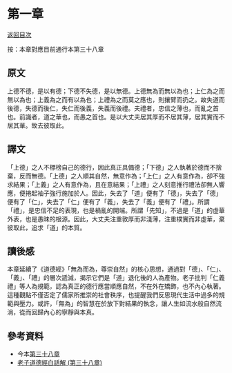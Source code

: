 # 第一章

[返回目次](index.md)

按：本章對應目前通行本第三十八章

## 原文

上德不德，是以有德；下德不失德，是以無德。上德無為而無以為也；上仁為之而無以為也；上義為之而有以為也；上禮為之而莫之應也，則攘臂而扔之。故失道而後德，失德而後仁，失仁而後義，失義而後禮。夫禮者，忠信之薄也，而亂之首也。前識者，道之華也，而愚之首也。是以大丈夫居其厚而不居其薄，居其實而不居其華。故去彼取此。

## 譯文

「上德」之人不標榜自己的德行，因此真正具備德；「下德」之人執著於德而不捨棄，反而無德。「上德」之人順其自然，無意作為；「上仁」之人有意作為，卻不強求結果；「上義」之人有意作為，且在意結果；「上禮」之人刻意推行禮法卻無人響應，便捲起袖子強行施加於人。因此，失去了「道」便有了「德」，失去了「德」便有了「仁」，失去了「仁」便有了「義」，失去了「義」便有了「禮」。所謂「禮」，是忠信不足的表現，也是禍亂的開端。所謂「先知」，不過是「道」的虛華外表，也是愚昧的根源。因此，大丈夫注重敦厚而非淺薄，注重樸實而非虛華，棄彼取此，追求「道」的本質。

## 讀後感

本章延續了《道德經》「無為而為，尊崇自然」的核心思想，通過對「德」、「仁」、「義」、「禮」的層次遞減，揭示它們是「道」退化後的人為產物。老子批判「仁義禮」等人為規範，認為真正的德行應當順應自然，不在外在矯飾，也不內心執著。這種觀點不僅否定了儒家所推崇的社會秩序，也提醒我們反思現代生活中過多的規範與壓力。或許，「無為」的智慧在於放下對結果的執念，讓人生如流水般自然流淌，從而回歸內心的寧靜與本真。

## 參考資料

* 今本[第三十八章](https://www.daodejing.org/38.html)
* [老子道德經白話解 (第三十八章)](https://blog.xuite.net/chun.hung693/twblog/155961219)